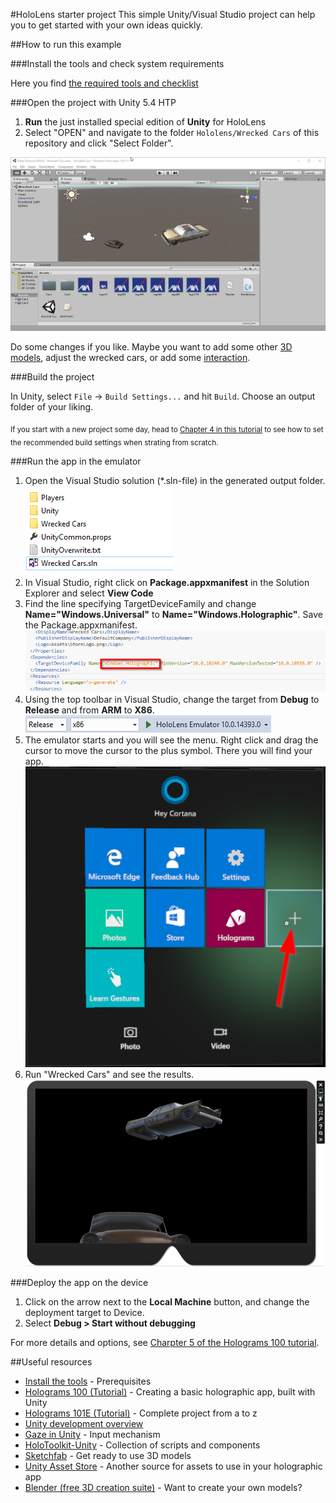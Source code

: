 #HoloLens starter project
This simple Unity/Visual Studio project can help you to get started with your own ideas quickly.   

##How to run this example

###Install the tools and check system requirements

Here you find [the required tools and checklist](https://developer.microsoft.com/de-de/windows/holographic/install_the_tools)

###Open the project with Unity 5.4 HTP

1. **Run** the just installed special edition of **Unity** for HoloLens
2. Select "OPEN" and navigate to the folder `Hololens/Wrecked Cars` of this repository and click "Select Folder".

![wrecked cars](/images/unity-cars.png)

Do some changes if you like. Maybe you want to add some other [3D models](https://sketchfab.com/), adjust the wrecked cars, or add some [interaction](https://developer.microsoft.com/de-de/windows/holographic/unity_development_overview).

###Build the project

In Unity, select `File` -> `Build Settings...` and hit `Build`. Choose an output folder of your liking. 

<sub>If you start with a new project some day, head to [Chapter 4 in this tutorial](https://developer.microsoft.com/de-de/windows/holographic/holograms_100#chapter_4_-_export_from_unity_to_visual_studio) to see how to set the recommended build settings when strating from scratch.</sub>

###Run the app in the emulator 

1. Open the Visual Studio solution (*.sln-file) in the generated output folder.  
![wrecked cars](/images/output.png) 
2. In Visual Studio, right click on **Package.appxmanifest** in the Solution Explorer and select **View Code**
3. Find the line specifying TargetDeviceFamily and change **Name="Windows.Universal"** to **Name="Windows.Holographic"**.
Save the Package.appxmanifest.  
![wrecked cars](/images/manifest.png)
4. Using the top toolbar in Visual Studio, change the target from **Debug** to **Release** and from **ARM** to **X86**.  
![wrecked cars](/images/toolbar.png)
5. The emulator starts and you will see the menu. Right click and drag the cursor to move the cursor to the plus symbol. There you will find your app.  
![wrecked cars](/images/emulator-add.png)
6. Run "Wrecked Cars" and see the results.
![wrecked cars](/images/emulator.png)

###Deploy the app on the device

1. Click on the arrow next to the **Local Machine** button, and change the deployment target to Device.
2. Select **Debug > Start without debugging**

For more details and options, see [Charpter 5 of the Holograms 100 tutorial](https://developer.microsoft.com/de-de/windows/holographic/holograms_100#chapter_5_-_build_and_deploy).

##Useful resources
* [Install the tools](https://developer.microsoft.com/de-de/windows/holographic/install_the_tools) - Prerequisites
* [Holograms 100 (Tutorial)](https://developer.microsoft.com/de-de/windows/holographic/holograms_100) - Creating a basic holographic app, built with Unity
* [Holograms 101E (Tutorial)](https://developer.microsoft.com/en-us/windows/holographic/holograms_101e#chapter_1_-_.22holo.22_world) - Complete project from a to z
* [Unity development overview](https://developer.microsoft.com/de-de/windows/holographic/unity_development_overview)
* [Gaze in Unity](https://developer.microsoft.com/de-de/windows/holographic/gaze_in_unity) - Input mechanism
* [HoloToolkit-Unity](https://github.com/Microsoft/HoloToolkit-Unity) - Collection of scripts and components
* [Sketchfab](https://sketchfab.com/) - Get ready to use 3D models
* [Unity Asset Store](https://www.assetstore.unity3d.com) - Another source for assets to use in your holographic app
* [Blender (free 3D creation suite)](https://www.blender.org) - Want to create your own models?
